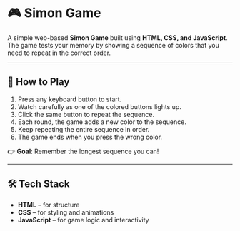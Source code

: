 # 🎮 Simon Game

A simple web-based **Simon Game** built using **HTML, CSS, and JavaScript**.  
The game tests your memory by showing a sequence of colors that you need to repeat in the correct order.

---

## 🚀 How to Play
1. Press any keyboard button to start.
2. Watch carefully as one of the colored buttons lights up.
3. Click the same button to repeat the sequence.
4. Each round, the game adds a new color to the sequence.
5. Keep repeating the entire sequence in order.
6. The game ends when you press the wrong color.

👉 **Goal**: Remember the longest sequence you can!

---

## 🛠️ Tech Stack
- **HTML** – for structure  
- **CSS** – for styling and animations  
- **JavaScript** – for game logic and interactivity  
